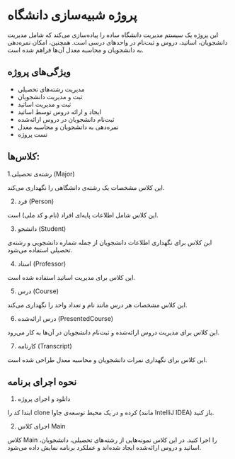 #  پروژه شبیه‌سازی دانشگاه
این پروژه یک سیستم مدیریت دانشگاه ساده را پیاده‌سازی می‌کند که شامل مدیریت دانشجویان، اساتید، دروس و ثبت‌نام در واحدهای درسی است. همچنین، امکان نمره‌دهی به دانشجویان و محاسبه معدل آن‌ها فراهم شده است.

## ویژگی‌های پروژه

- مدیریت رشته‌های تحصیلی
- ثبت و مدیریت دانشجویان
- ثبت و مدیریت اساتید
- ایجاد و ارائه دروس توسط اساتید
- ثبت‌نام دانشجویان در دروس ارائه‌شده
- نمره‌دهی به دانشجویان و محاسبه معدل
- تست پروژه

## کلاس‌ها:
1.رشته‌ی تحصیلی (Major)

این کلاس مشخصات یک رشته‌ی دانشگاهی را نگهداری می‌کند.

2. فرد (Person)

این کلاس شامل اطلاعات پایه‌ای افراد (نام و کد ملی) است.

3. دانشجو (Student)

این کلاس برای نگهداری اطلاعات دانشجویان از جمله شماره دانشجویی و رشته‌ی تحصیلی استفاده می‌شود.

4. استاد (Professor)

این کلاس برای مدیریت اساتید استفاده شده است.

5. درس (Course)

این کلاس مشخصات هر درس مانند نام و تعداد واحد را نگهداری می‌کند.

6. درس ارائه‌شده (PresentedCourse)

این کلاس برای مدیریت دروس ارائه‌شده و ثبت‌نام دانشجویان در آن‌ها به کار می‌رود.

7. کارنامه (Transcript)

این کلاس برای نگهداری نمرات دانشجویان و محاسبه معدل طراحی شده است.

## نحوه اجرای برنامه
1. دانلود و اجرای پروژه

ابتدا کد را clone کرده و در یک محیط توسعه‌ی جاوا (مانند IntelliJ IDEA) باز کنید.

2.  اجرای کلاس Main

کلاس Main را اجرا کنید. در این کلاس نمونه‌هایی از رشته‌های تحصیلی، دانشجویان، اساتید و دروس ارائه‌شده ایجاد شده‌اند و عملکرد برنامه نمایش داده می‌شود.
